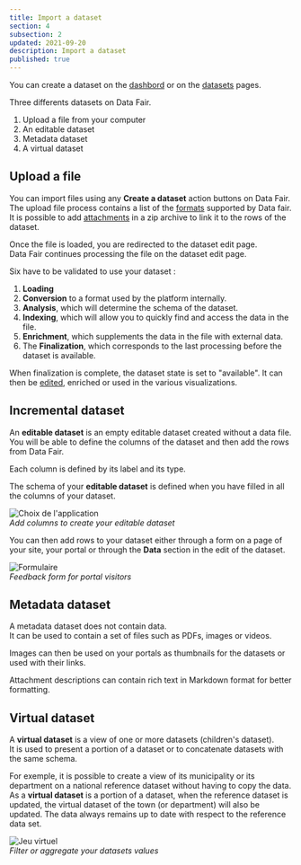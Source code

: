```yaml
---
title: Import a dataset
section: 4
subsection: 2
updated: 2021-09-20
description: Import a dataset
published: true
---
```


You can create a dataset on the [dashbord](./user-guide-backoffice/dashboard) or on the [datasets](./user-guide-backoffice/datasets) pages.

Three differents datasets on Data&nbsp;Fair.  

1. Upload a file from your computer
2. An editable dataset  
3. Metadata dataset
4. A virtual dataset

## Upload a file

You can import files using any **Create a dataset** action buttons on Data&nbsp;Fair.  
The upload file process contains a list of the [formats](./user-guide-backoffice/file-formats) supported by Data fair.
It is possible to add [attachments](./user-guide-backoffice/attachements) in a zip archive to link it to the rows of the dataset.

Once the file is loaded, you are redirected to the dataset edit page. Data&nbsp;Fair continues processing the file on the dataset edit page.

Six have to be validated to use your dataset :

1. **Loading**
2. **Conversion** to a format used by the platform internally.
3. **Analysis**, which will determine the schema of the dataset.
4. **Indexing**, which will allow you to quickly find and access the data in the file.
5. **Enrichment**, which supplements the data in the file with external data.
6. The **Finalization**, which corresponds to the last processing before the dataset is available.

<p>
</p>

When finalization is complete, the dataset state is set to "available". It can then be [edited](./user-guide-backoffice/edition-dataset), enriched or used in the various visualizations.

## Incremental dataset  

An **editable dataset** is an empty editable dataset created without a data file.  
You will be able to define the columns of the dataset and then add the rows from Data&nbsp;Fair.

Each column is defined by its label and its type.

The schema of your **editable dataset** is defined when you have filled in all the columns of your dataset.

![Choix de l'application](./images/user-guide-backoffice/import-schema-editable.jpg)  
*Add columns to create your editable dataset*


You can then add rows to your dataset either through a form on a page of your site, your portal or through the **Data** section in the edit of the dataset.

![Formulaire](./images/user-guide-backoffice/import-formulaire.jpg)  
*Feedback form for portal visitors*

## Metadata dataset

A metadata dataset does not contain data.  
It can be used to contain a set of files such as PDFs, images or videos.  

Images can then be used on your portals as thumbnails for the datasets or used with their links.

Attachment descriptions can contain rich text in Markdown format for better formatting.

## Virtual dataset

A **virtual dataset** is a view of one or more datasets (children's dataset).  
It is used to present a portion of a dataset or to concatenate datasets with the same schema.


For exemple, it is possible to create a view of its municipality or its department on a national reference dataset without having to copy the data.  
As a **virtual dataset** is a portion of a dataset, when the reference dataset is updated, the virtual dataset of the town (or department) will also be updated. The data always remains up to date with respect to the reference data set.

![Jeu virtuel](./images/user-guide-backoffice/import-virtuel-valeur.jpg)  
*Filter or aggregate your datasets values*
